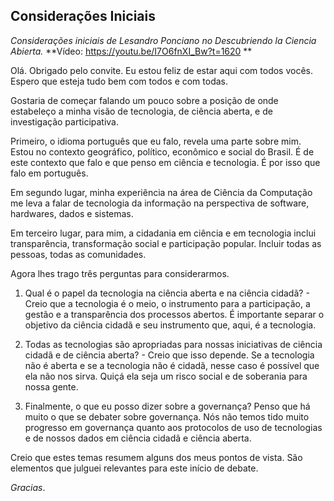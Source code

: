 ## Considerações Iniciais

_Considerações iniciais de Lesandro Ponciano no Descubriendo la Ciencia Abierta._
**Vídeo: https://youtu.be/I7O6fnXI_Bw?t=1620 **

Olá. Obrigado pelo convite. Eu estou feliz de estar aqui com todos vocês. Espero que esteja tudo bem com todos e com todas.

Gostaria de começar falando um pouco sobre a posição de onde estabeleço a minha visão de tecnologia, de ciência aberta, e de investigação participativa.

Primeiro, o idioma português que eu falo, revela uma parte sobre mim. Estou no contexto geográfico, político, econômico e social do Brasil. É de este contexto que falo e que penso em ciência e tecnologia. É por isso que falo em português.

Em segundo lugar, minha experiência na área de Ciência da Computação me leva a falar de tecnologia da informação na perspectiva de software, hardwares, dados e sistemas.

Em terceiro lugar,  para mim, a cidadania em ciência e em tecnologia inclui transparência, transformação social e participação popular. Incluir todas as pessoas, todas as comunidades.
 
Agora lhes trago três perguntas para considerarmos. 

1. Qual é  o papel da tecnologia na ciência aberta e na ciência cidadã? - Creio que a tecnologia é o meio, o instrumento para a participação, a gestão e a transparência dos processos abertos. É importante separar o objetivo da ciência cidadã e seu instrumento que, aqui, é a tecnologia.

2. Todas as tecnologias são apropriadas para nossas iniciativas de ciência cidadã e de ciência aberta? - Creio que isso depende. Se a tecnologia não é aberta e se a tecnologia não é cidadã,  nesse caso é possível que ela não nos sirva. Quiçá ela seja um risco social e de soberania para nossa gente.

3. Finalmente, o que eu posso dizer sobre a governança? Penso que há muito o que se debater sobre governança. Nós não temos tido muito progresso em governança quanto aos protocolos de uso de tecnologias e de nossos dados em ciência cidadã e ciência aberta.

Creio que estes temas resumem alguns dos meus pontos de vista. São elementos que julguei relevantes para este início de debate.

_Gracias_.